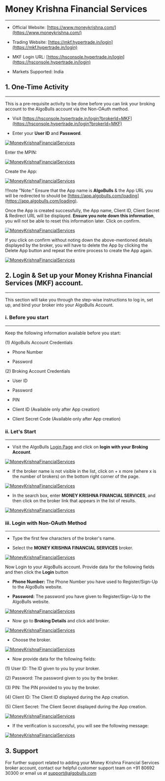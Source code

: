# Money Krishna Financial Services 
---

* Official Website: [https://www.moneykrishna.com/](https://www.moneykrishna.com/)

* Trading Website: [https://mkf.hypertrade.in/login](https://mkf.hypertrade.in/login)

* MKF Login URL: [https://hsconsole.hypertrade.in/login](https://hsconsole.hypertrade.in/login) 

* Markets Supported: India

## 1. One-Time Activity
---
This is a pre-requisite activity to be done before you can link your broking account to the AlgoBulls account via the Non-OAuth method.

* Visit [https://hsconsole.hypertrade.in/login?brokerId=MKF](https://hsconsole.hypertrade.in/login?brokerId=MKF) 

* Enter your **User ID** and **Password**.

[![MoneyKrishnaFinancialServices](imgs/moneykrishnafinance/mkf_login.png "Click to Enlarge or Ctrl+Click to open in a new Tab") ](imgs/moneykrishnafinance/mkf_login.png)

Enter the MPIN:

[![MoneyKrishnaFinancialServices](imgs/moneykrishnafinance/mkf_mpin.png "Click to Enlarge or Ctrl+Click to open in a new Tab") ](imgs/moneykrishnafinance/mkf_mpin.png)

Create the App:

[![MoneyKrishnaFinancialServices](imgs/moneykrishnafinance/mkf_create_app.png "Click to Enlarge or Ctrl+Click to open in a new Tab") ](imgs/moneykrishnafinance/mkf_create_app.png)

!!!note "Note:"
    Ensure that the App name is **AlgoBulls** & the App URL you will be redirected to should be [https://app.algobulls.com/loading](https://app.algobulls.com/loading).

Once the App is created successfully, the App name, Client ID, Client Secret & Redirect URL will be displayed. **Ensure you note down this information**, you will not be able to reset this information later. Click on confirm.

[![MoneyKrishnaFinancialServices](imgs/moneykrishnafinance/mkf_app_key_and_secret.png "Click to Enlarge or Ctrl+Click to open in a new Tab") ](imgs/moneykrishnafinance/mkf_app_key_and_secret.png)

If you click on confirm without noting down the above-mentioned details displayed by the broker, you will have to delete the App by clicking the Delete App button and repeat the entire process to create the App again.

[![MoneyKrishnaFinancialServices](imgs/moneykrishnafinance/mkf_app_created.png "Click to Enlarge or Ctrl+Click to open in a new Tab") ](imgs/moneykrishnafinance/mkf_app_created.png)

## 2. Login & Set up your Money Krishna Financial Services (MKF) account.
---
This section will take you through the step-wise instructions to log in, set up, and bind your broker into your AlgoBulls Account.

### i. Before you start
---
Keep the following information available before you start:

(1) AlgoBulls Account Credentials

* Phone Number

* Password

(2) Broking Account Credentials

* User ID

* Password

* PIN

* Client ID (Available only after App creation)

* Client Secret Code (Available only after App creation)

### ii. Let's Start
---
* Visit the AlgoBulls [Login Page](https://app.algobulls.com/user/login) and click on **login with your Broking Account**.

[![MoneyKrishnaFinancialServices](imgs/algo_home.png "Click to Enlarge or Ctrl+Click to open in a new Tab")](imgs/algo_home.png)

* If the broker name is not visible in the list, click on + x more (where x is the number of brokers) on the bottom right corner of the page.

[![MoneyKrishnaFinancialServices](imgs/search_broker.png "Click to Enlarge or Ctrl+Click to open in a new Tab")](imgs/search_broker.png)

* In the search box, enter **MONEY KRISHNA FINANCIAL SERVICES**, and then click on the broker link that appears in the list of results.

[![MoneyKrishnaFinancialServices](imgs/moneykrishnafinance/search_mkf.png "Click to Enlarge or Ctrl+Click to open in a new Tab")](imgs/moneykrishnafinance/search_mkf.png)

### iii. Login with Non-OAuth Method
---
* Type the first few characters of the broker's name.

* Select the **MONEY KRISHNA FINANCIAL SERVICES** broker.

[![MoneyKrishnaFinancialServices](imgs/moneykrishnafinance/search_mkf.png "Click to Enlarge or Ctrl+Click to open in a new Tab")](imgs/moneykrishnafinance/search_mkf.png)

Now Login to your AlgoBulls account. Provide data for the following fields and then click the **Login** button

* **Phone Number:** The Phone Number you have used to Register/Sign-Up to the AlgoBulls website.

* **Password:** The password you have given to Register/Sign-Up to the AlgoBulls website.

[![MoneyKrishnaFinancialServices](imgs/sign-in-2.png "Click to Enlarge or Ctrl+Click to open in a new Tab")](imgs/sign-in-2.png)

* Now go to **Broking Details** and click add broker.

[![MoneyKrishnaFinancialServices](imgs/brokingdetails.png "Click to Enlarge or Ctrl+Click to open in a new Tab")](imgs/brokingdetails.png)

* Choose the broker.

[![MoneyKrishnaFinancialServices](imgs/moneykrishnafinance/add_mkf_2.png "Click to Enlarge or Ctrl+Click to open in a new Tab")](imgs/moneykrishnafinance/add_mkf_2.png)

* Now provide data for the following fields:

(1) User ID: The ID given to you by your broker.

(2) Password: The password given to you by the broker.

(3) PIN: The PIN provided to you by the broker.  

(4) Client ID: The Client ID displayed during the App creation. 

(5) Client Secret: The Client Secret displayed during the App creation. 


[![MoneyKrishnaFinancialServices](imgs/moneykrishnafinance/mkf_creds.png "Click to Enlarge or Ctrl+Click to open in a new Tab")](imgs/moneykrishnafinance/mkf_creds.png)

* If the verification is successful, you will see the following message:

[![MoneyKrishnaFinancialServices](imgs/moneykrishnafinance/mkf_broker_added.png "Click to Enlarge or Ctrl+Click to open in a new Tab")](imgs/moneykrishnafinance/mkf_broker_added.png)

## 3. Support

For further support related to adding your Money Krishna Financial Services broker account, contact our helpful customer support team on +91 80692 30300 or email us at [support@algobulls.com](mailto:support@algobulls.com)
